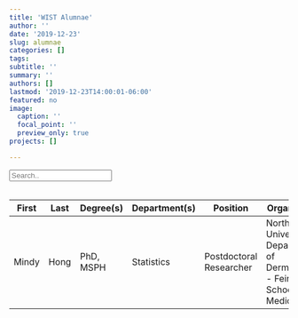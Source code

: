 ```yaml
---
title: 'WIST Alumnae'
author: ''
date: '2019-12-23'
slug: alumnae
categories: []
tags:
subtitle: ''
summary: ''
authors: []
lastmod: '2019-12-23T14:00:01-06:00'
featured: no
image: 
  caption: ''
  focal_point: ''
  preview_only: true
projects: []

---
```


<!DOCTYPE html>
<html>
<head>
<script src="https://ajax.googleapis.com/ajax/libs/jquery/3.4.1/jquery.min.js"></script>
<script>
$(document).ready(function(){
  $("#myInput").on("keyup", function() {
    var value = $(this).val().toLowerCase();
    $("#myTable tr").filter(function() {
      $(this).toggle($(this).text().toLowerCase().indexOf(value) > -1)
    });
  });
});
</script>

</head>
<body>

<input id="myInput" type="text" placeholder="Search..">
<br><br>

<table>
  <thead>

<tr><th> First</th> <th>Last</th> <th>Degree(s)</th> <th>Department(s)</th> <th>Position</th> <th>Organization</th> <th>Email</th></tr>

  </thead>
  <tbody id="myTable">

<tr><td> Mindy</td> <td>Hong</td> <td>PhD, MSPH</td> <td>Statistics</td> <td>Postdoctoral Researcher</td> <td>Northwestern University Department of Dermatology - Feinberg School of Medicine</td> <td></td></tr>



</tbody>
</table>
  


</body>
</html>


